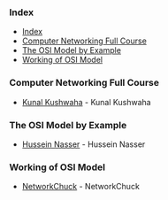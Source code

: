 ### Index

- [Index](#index)
- [Computer Networking Full Course](#computer-networking-full-course)
- [The OSI Model by Example](#the-osi-model-by-example)
- [Working of OSI Model](#working-of-osi-model)


### Computer Networking Full Course

* [Kunal Kushwaha](https://youtu.be/IPvYjXCsTg8) - Kunal Kushwaha


### The OSI Model by Example

* [Hussein Nasser](https://youtu.be/eNF9z5JNl-A) - Hussein Nasser


### Working of OSI Model

* [NetworkChuck](https://youtu.be/oIRkXulqJA4) - NetworkChuck



